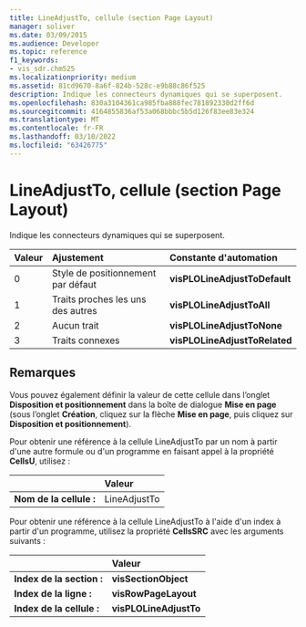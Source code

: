 ```yaml
---
title: LineAdjustTo, cellule (section Page Layout)
manager: soliver
ms.date: 03/09/2015
ms.audience: Developer
ms.topic: reference
f1_keywords:
- vis_sdr.chm525
ms.localizationpriority: medium
ms.assetid: 81cd9670-8a6f-824b-528c-e9b88c86f525
description: Indique les connecteurs dynamiques qui se superposent.
ms.openlocfilehash: 830a3104361ca985fba888fec781892330d2ff6d
ms.sourcegitcommit: 4164855836af53a068bbbc5b5d126f83ee83e324
ms.translationtype: MT
ms.contentlocale: fr-FR
ms.lasthandoff: 03/10/2022
ms.locfileid: "63426775"
---
```

# <a name="lineadjustto-cell-page-layout-section"></a>LineAdjustTo, cellule (section Page Layout)

Indique les connecteurs dynamiques qui se superposent.
  
|**Valeur**|**Ajustement**|**Constante d'automation**|
|:-----|:-----|:-----|
|0  <br/> |Style de positionnement par défaut  <br/> |**visPLOLineAdjustToDefault** <br/> |
|1  <br/> |Traits proches les uns des autres  <br/> |**visPLOLineAdjustToAll** <br/> |
|2  <br/> |Aucun trait  <br/> |**visPLOLineAdjustToNone** <br/> |
|3  <br/> |Traits connexes  <br/> |**visPLOLineAdjustToRelated** <br/> |
   
## <a name="remarks"></a>Remarques

Vous pouvez également définir la valeur de cette cellule dans l’onglet **Disposition et positionnement** dans la boîte de dialogue **Mise en page** (sous l’onglet **Création**, cliquez sur la flèche **Mise en page**, puis cliquez sur **Disposition et positionnement**).
  
Pour obtenir une référence à la cellule LineAdjustTo par un nom à partir d'une autre formule ou d'un programme en faisant appel à la propriété **CellsU**, utilisez : 
  
||Valeur |
|:-----|:-----|
|**Nom de la cellule :**  <br/> |LineAdjustTo  <br/> |
   
Pour obtenir une référence à la cellule LineAdjustTo à l'aide d'un index à partir d'un programme, utilisez la propriété **CellsSRC** avec les arguments suivants : 
  
||Valeur |
|:-----|:-----|
|**Index de la section :**  <br/> |**visSectionObject** <br/> |
|**Index de la ligne :**  <br/> |**visRowPageLayout** <br/> |
|**Index de la cellule :**  <br/> |**visPLOLineAdjustTo** <br/> |
   

